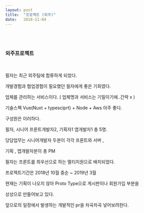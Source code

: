 ```yaml
---
layout: post
title:  "프로젝트 (외주)"
date:   2018-11-04
---
```

 
<br>
<br>
<h3 style='width: 100%;'>외주프로젝트</h3>
<br>

필자는 최근 외주팀에 합류하게 되었다. 

개발경험과 협업경험이 필요했던 필자에게 좋은 기회였다.

업체를 관리하는 서비스이다. ( 업체명과 서비스는 기밀이기에..간략 x )

기술스펙 Vue(Nuxt + typesciprt) + Node + Aws 아주 좋다.

구성원은 이러하다. 

필자, 시니어 프론트개발자2, 기획자1 앱개발자1 총 5명.

당담업무는 시니어개발자 두분이 각각 프론트와 서버 ,

기획 , 앱개발자분이 총 PM 

필자는 프론트를 최우선으로 하는 멀티지원으로 배치되었다.

프로젝트기간은 2018년 10월 중순 ~ 2019년 3월

현재는 기획이 나오지 않아 Proto Type으로 게시판이나 회원가입 부분을

상상으로 만들어보고 있다.

앞으로의 일정에서 발생하는 개발적인 pr을 차곡차곡 넣어보려한다.

<br>

<br>